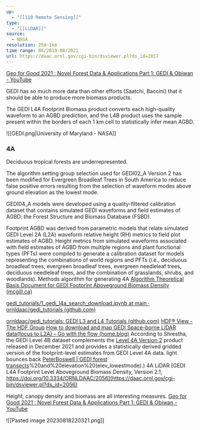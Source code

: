 ```yaml
---
up:
  - "[[110 Remote Sensing]]"
type:
  - "[[LiDAR]]"
source:
  - NASA
resolution: 25m-1km
time range: 04/2019-08/2021
url: https://daac.ornl.gov/cgi-bin/dsviewer.pl?ds_id=2017
---
```

[Geo for Good 2021 : Novel Forest Data & Applications Part 1: GEDI & Obiwan - YouTube](https://www.youtube.com/watch?v=PQwVDnOsqhQ&list=WL&index=10)

GEDI has so much more data than other efforts (Saatchi, Baccini) that it should be able to produce more biomass products.

The GEDI L4A Footprint Biomass product converts each high-quality waveform to an AGBD prediction, and the L4B product uses the sample present within the borders of each 1 km cell to statistically infer mean AGBD.

![[GEDI.png|University of Maryland - NASA]]
### 4A
Deciduous tropical forests are underrepresented.

The algorithm setting group selection used for GEDI02_A Version 2 has been modified for Evergreen Broadleaf Trees in South America to reduce false positive errors resulting from the selection of waveform modes above ground elevation as the lowest mode.

GEDI04_A models were developed using a quality-filtered calibration dataset that contains simulated GEDI waveforms and field estimates of AGBD: the Forest Structure and Biomass Database (FSBD). 

Footprint AGBD was derived from parametric models that relate simulated GEDI Level 2A (L2A) waveform relative height (RH) metrics to field plot estimates of AGBD. Height metrics from simulated waveforms associated with field estimates of AGBD from multiple regions and plant functional types (PFTs) were compiled to generate a calibration dataset for models representing the combinations of world regions and PFTs (i.e., deciduous broadleaf trees, evergreen broadleaf trees, evergreen needleleaf trees, deciduous needleleaf trees, and the combination of grasslands, shrubs, and woodlands).
Methods algorithm for generating 4A
[Algorithm Theoretical Basis Document for GEDI Footprint Aboveground Biomass Density (mcgill.ca)](https://agupubs-onlinelibrary-wiley-com.proxy3.library.mcgill.ca/doi/epdf/10.1029/2022EA002516)


[gedi_tutorials/1_gedi_l4a_search_download.ipynb at main · ornldaac/gedi_tutorials (github.com)](https://github.com/ornldaac/gedi_tutorials/blob/main/1_gedi_l4a_search_download.ipynb)

[ornldaac/gedi_tutorials: GEDI L3 and L4 Tutorials (github.com)](https://github.com/ornldaac/gedi_tutorials)
[HDF® View - The HDF Group](https://www.hdfgroup.org/downloads/hdfview/)
[How to download and map GEDI Space-borne LiDAR data(focus to L2A) – Go with the flow (home.blog)](https://fivequestionz.home.blog/2020/01/27/how-to-download-and-map-gedi-space-borne-lidar-datafocus-to-l2a/)
According to Shrestha, the GEDI Level 4B dataset complements the [Level 4A Version 2](https://doi.org/10.3334/ORNLDAAC/2056) product released in December 2021 and provides a statistically derived gridded version of the footprint-level estimates from GEDI Level 4A data.
light bounces back
[PeterBoswell | GEDI forest transects](https://www.peterboswell.me/activities/open-source-mapping/gedi-forest-transects/#:~:text=h5%20file%20in%20a%20directory,)%20and%20elevation%20(elev_lowestmode).)
4A LiDAR
[GEDI L4A Footprint Level Aboveground Biomass Density, Version 2.1, https://doi.org/10.3334/ORNLDAAC/2056](https://daac.ornl.gov/cgi-bin/dsviewer.pl?ds_id=2056)

Height, canopy density and biomass are all interesting measures.
[Geo for Good 2021 : Novel Forest Data & Applications Part 1: GEDI & Obiwan - YouTube](https://www.youtube.com/watch?v=PQwVDnOsqhQ&list=WL&index=12)

![[Pasted image 20230818220321.png]]
